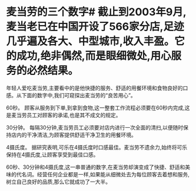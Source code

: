 # 麦当劳的三个数字# 截止到2003年9月,麦当老已在中国开设了566家分店,足迹几乎遍及各大、中型城市,收入丰盈。它的成功,绝非偶然,而是眼细微处,用心服务的必然结果。 

  年轻人爱吃麦当劳,主要看中的是他快捷的服务、舒适的用餐环境和食物良好的口感。从下面的数字中,我们可窥探出麦当劳的“良苦用心”。  

  60秒。 顾客从服务到下单,到拿到食物,这一整套工作流程必须要在60秒内完成,这是麦当劳员工对顾客的承诺,也是其不成文的规定。  

  30分钟。 每隔30分钟,麦当劳员工必须要对店内进行一次全面的清扫,以便随时保持店内的干净清洁,为顾客提供舒适干净卫生的用餐环境。  


4摄氏度。 据研究表明,可乐在4摄氏度时口感最佳。麦当劳不遗余力,始终将可乐保持在4摄氏度,让顾客享受到最佳口感。  

  60秒、30分钟和4摄氏度,这一串普通的数字,在麦当劳却演变成了快捷、舒适和美味的代名词。经营任何企业都是一样,如果能从细微处去为每位顾客去着想和服务,树立自己良好的品质,那么它就成功了一大半。
  